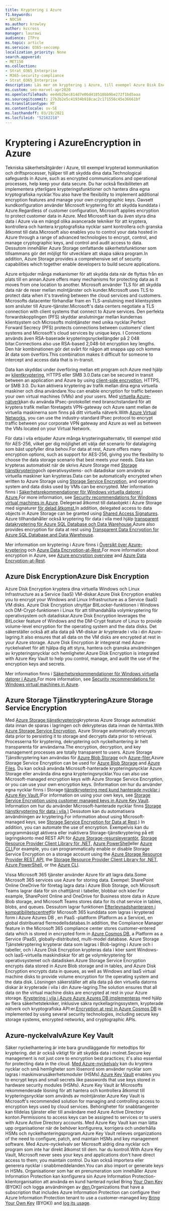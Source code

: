 ```yaml
---
title: Kryptering i Azure
f1.keywords:
- NOCSH
ms.author: krowley
author: kccross
manager: laurawi
audience: ITPro
ms.topic: article
ms.service: O365-seccomp
localization_priority: None
search.appverid:
- MET150
ms.collection:
- Strat_O365_Enterprise
- M365-security-compliance
- Strat_O365_Enterprise
description: Läs mer om kryptering i Azure, till exempel Azure Disk Encryption
ms.custom: seo-marvel-apr2020
ms.openlocfilehash: ee4eb2bec814d7e06d418518bb9be272f1bd5aaa
ms.sourcegitcommit: 27b2b2e5c41934b918cac2c171556c45e36661bf
ms.translationtype: MT
ms.contentlocale: sv-SE
ms.lasthandoff: 03/19/2021
ms.locfileid: "52162218"
---
```

# <a name="encryption-in-azure"></a><span data-ttu-id="8c680-103">Kryptering i Azure</span><span class="sxs-lookup"><span data-stu-id="8c680-103">Encryption in Azure</span></span>

<span data-ttu-id="8c680-104">Tekniska säkerhetsåtgärder i Azure, till exempel krypterad kommunikation och driftsprocesser, hjälper till att skydda dina data.</span><span class="sxs-lookup"><span data-stu-id="8c680-104">Technological safeguards in Azure, such as encrypted communications and operational processes, help keep your data secure.</span></span> <span data-ttu-id="8c680-105">Du har också flexibiliteten att implementera ytterligare krypteringsfunktioner och hantera dina egna kryptografiska nycklar.</span><span class="sxs-lookup"><span data-stu-id="8c680-105">You also have the flexibility to implement additional encryption features and manage your own cryptographic keys.</span></span> <span data-ttu-id="8c680-106">Oavsett kundkonfiguration använder Microsoft kryptering för att skydda kunddata i Azure.</span><span class="sxs-lookup"><span data-stu-id="8c680-106">Regardless of customer configuration, Microsoft applies encryption to protect customer data in Azure.</span></span> <span data-ttu-id="8c680-107">Med Microsoft kan du även styra dina data i Azure via en mängd olika avancerade tekniker för att kryptera, kontrollera och hantera kryptografiska nycklar samt kontrollera och granska åtkomst till data.</span><span class="sxs-lookup"><span data-stu-id="8c680-107">Microsoft also enables you to control your data hosted in Azure through a range of advanced technologies to encrypt, control, and manage cryptographic keys, and control and audit access to data.</span></span> <span data-ttu-id="8c680-108">Dessutom innehåller Azure Storage omfattande säkerhetsfunktioner som tillsammans gör det möjligt för utvecklare att skapa säkra program.</span><span class="sxs-lookup"><span data-stu-id="8c680-108">In addition, Azure Storage provides a comprehensive set of security capabilities which together enable developers to build secure applications.</span></span>

<span data-ttu-id="8c680-109">Azure erbjuder många mekanismer för att skydda data när de flyttas från en plats till en annan.</span><span class="sxs-lookup"><span data-stu-id="8c680-109">Azure offers many mechanisms for protecting data as it moves from one location to another.</span></span> <span data-ttu-id="8c680-110">Microsoft använder TLS för att skydda data när de reser mellan molntjänster och kunder.</span><span class="sxs-lookup"><span data-stu-id="8c680-110">Microsoft uses TLS to protect data when it's traveling between the cloud services and customers.</span></span> <span data-ttu-id="8c680-111">Microsofts datacenter förhandlar fram en TLS-anslutning med klientsystem som ansluter till Azure-tjänster.</span><span class="sxs-lookup"><span data-stu-id="8c680-111">Microsoft's data centers negotiate a TLS connection with client systems that connect to Azure services.</span></span> <span data-ttu-id="8c680-112">Den perfekta forwardskopplingen (PFS) skyddar anslutningar mellan kundernas klientsystem och Microsofts molntjänster med unika nycklar.</span><span class="sxs-lookup"><span data-stu-id="8c680-112">Perfect Forward Secrecy (PFS) protects connections between customers' client systems and Microsoft's cloud services by unique keys.</span></span> <span data-ttu-id="8c680-113">I Connections används även RSA-baserade krypteringsnyckellängder på 2 048 bitar.</span><span class="sxs-lookup"><span data-stu-id="8c680-113">Connections also use RSA-based 2,048-bit encryption key lengths.</span></span> <span data-ttu-id="8c680-114">Den här kombinationen gör det svårt för någon att snappa upp och komma åt data som överförs.</span><span class="sxs-lookup"><span data-stu-id="8c680-114">This combination makes it difficult for someone to intercept and access data that is in-transit.</span></span>

<span data-ttu-id="8c680-115">Data kan skyddas under överföring mellan ett program och Azure med hjälp av [klientkryptering](/azure/storage/storage-client-side-encryption), HTTPS eller SMB 3.0.</span><span class="sxs-lookup"><span data-stu-id="8c680-115">Data can be secured in transit between an application and Azure by using [client-side encryption](/azure/storage/storage-client-side-encryption), HTTPS, or SMB 3.0.</span></span> <span data-ttu-id="8c680-116">Du kan aktivera kryptering av trafik mellan dina egna virtuella maskiner och dina användare.</span><span class="sxs-lookup"><span data-stu-id="8c680-116">You can enable encryption for traffic between your own virtual machines (VMs) and your users.</span></span> <span data-ttu-id="8c680-117">Med [virtuella Azure-nätverk](https://azure.microsoft.com/services/virtual-network/)kan du använda IPsec-protokollet med branschstandard för att kryptera trafik mellan företagets VPN-gateway och Azure samt mellan de virtuella maskinerna som finns på ditt virtuella nätverk.</span><span class="sxs-lookup"><span data-stu-id="8c680-117">With [Azure Virtual Networks](https://azure.microsoft.com/services/virtual-network/), you can use the industry-standard IPsec protocol to encrypt traffic between your corporate VPN gateway and Azure as well as between the VMs located on your Virtual Network.</span></span>

<span data-ttu-id="8c680-118">För data i vila erbjuder Azure många krypteringsalternativ, till exempel stöd för AES-256, vilket ger dig möjlighet att välja det scenario för datalagring som bäst uppfyller dina behov.</span><span class="sxs-lookup"><span data-stu-id="8c680-118">For data at rest, Azure offers many encryption options, such as support for AES-256, giving you the flexibility to choose the data storage scenario that best meets your needs.</span></span> <span data-ttu-id="8c680-119">Data kan krypteras automatiskt när de skrivs Azure Storage med [Storage tjänstkryptering](/azure/storage/storage-service-encryption)och operativsystems- och datadiskar som används av virtuella maskiner kan krypteras.</span><span class="sxs-lookup"><span data-stu-id="8c680-119">Data can be automatically encrypted when written to Azure Storage using [Storage Service Encryption](/azure/storage/storage-service-encryption), and operating system and data disks used by VMs can be encrypted.</span></span> <span data-ttu-id="8c680-120">Mer information finns i [Säkerhetsrekommendationer för Windows virtuella datorer i Azure.](/azure/security/azure-security-disk-encryption)</span><span class="sxs-lookup"><span data-stu-id="8c680-120">For more information, see [Security recommendations for Windows virtual machines in Azure](/azure/security/azure-security-disk-encryption).</span></span> <span data-ttu-id="8c680-121">Delegerad åtkomst till dataobjekt i Azure Storage med signaturer [för delad åtkomst.](/azure/storage/storage-dotnet-shared-access-signature-part-1)</span><span class="sxs-lookup"><span data-stu-id="8c680-121">In addition, delegated access to data objects in Azure Storage can be granted using [Shared Access Signatures](/azure/storage/storage-dotnet-shared-access-signature-part-1).</span></span> <span data-ttu-id="8c680-122">Azure tillhandahåller också kryptering för data i vila med hjälp [transparent datakryptering för Azure SQL Database och Data Warehouse.](/sql/relational-databases/security/encryption/transparent-data-encryption-azure-sql)</span><span class="sxs-lookup"><span data-stu-id="8c680-122">Azure also provides encryption for data at rest using [Transparent Data Encryption for Azure SQL Database and Data Warehouse](/sql/relational-databases/security/encryption/transparent-data-encryption-azure-sql).</span></span>

<span data-ttu-id="8c680-123">Mer information om kryptering i Azure finns i [Översikt över Azure-kryptering](/azure/security/security-azure-encryption-overview) och [Azure Data Encryption-at-Rest.](/azure/security/azure-security-encryption-atrest)</span><span class="sxs-lookup"><span data-stu-id="8c680-123">For more information about encryption in Azure, see [Azure encryption overview](/azure/security/security-azure-encryption-overview) and [Azure Data Encryption-at-Rest](/azure/security/azure-security-encryption-atrest).</span></span>

## <a name="azure-disk-encryption"></a><span data-ttu-id="8c680-124">Azure Disk Encryption</span><span class="sxs-lookup"><span data-stu-id="8c680-124">Azure Disk Encryption</span></span>

<span data-ttu-id="8c680-125">Azure Disk Encryption kryptera dina virtuella Windows och Linux Infrastructure as a Service (IaaS) VM-diskar.</span><span class="sxs-lookup"><span data-stu-id="8c680-125">Azure Disk Encryption enables you to encrypt your Windows and Linux Infrastructure as a Service (IaaS) VM disks.</span></span> <span data-ttu-id="8c680-126">Azure Disk Encryption utnyttjar BitLocker-funktionen i Windows och DM-Crypt-funktionen i Linux för att tillhandahålla volymkryptering för operativsystem och datadiskar.</span><span class="sxs-lookup"><span data-stu-id="8c680-126">Azure Disk Encryption leverages the BitLocker feature of Windows and the DM-Crypt feature of Linux to provide volume-level encryption for the operating system and the data disks.</span></span> <span data-ttu-id="8c680-127">Det säkerställer också att alla data på VM-diskar är krypterade i vila i din Azure-lagring.</span><span class="sxs-lookup"><span data-stu-id="8c680-127">It also ensures that all data on the VM disks are encrypted at rest in your Azure storage.</span></span> <span data-ttu-id="8c680-128">Azure Disk Encryption är integrerat med Azure-nyckelvalvet för att hjälpa dig att styra, hantera och granska användningen av krypteringsnycklar och hemligheter.</span><span class="sxs-lookup"><span data-stu-id="8c680-128">Azure Disk Encryption is integrated with Azure Key Vault to help you control, manage, and audit the use of the encryption keys and secrets.</span></span>

<span data-ttu-id="8c680-129">Mer information finns i [Säkerhetsrekommendationer för Windows virtuella datorer i Azure.](/azure/virtual-machines/windows/security-recommendations)</span><span class="sxs-lookup"><span data-stu-id="8c680-129">For more information, see [Security recommendations for Windows virtual machines in Azure](/azure/virtual-machines/windows/security-recommendations).</span></span>

## <a name="azure-storage-service-encryption"></a><span data-ttu-id="8c680-130">Azure Storage Tjänstkryptering</span><span class="sxs-lookup"><span data-stu-id="8c680-130">Azure Storage Service Encryption</span></span>

<span data-ttu-id="8c680-131">Med [Azure Storage tjänstkryptering](/azure/storage/storage-service-encryption)krypteras Azure Storage automatiskt data innan de sparas i lagringen och dekrypteras data innan de hämtas.</span><span class="sxs-lookup"><span data-stu-id="8c680-131">With [Azure Storage Service Encryption](/azure/storage/storage-service-encryption), Azure Storage automatically encrypts data prior to persisting it to storage and decrypts data prior to retrieval.</span></span> <span data-ttu-id="8c680-132">Processerna för kryptering, dekryptering och nyckelhantering är helt transparenta för användarna.</span><span class="sxs-lookup"><span data-stu-id="8c680-132">The encryption, decryption, and key management processes are totally transparent to users.</span></span> <span data-ttu-id="8c680-133">Azure Storage Tjänstkryptering kan användas för [Azure Blob Storage](https://azure.microsoft.com/services/storage/blobs/) och [Azure-filer.](https://azure.microsoft.com/services/storage/files/)</span><span class="sxs-lookup"><span data-stu-id="8c680-133">Azure Storage Service Encryption can be used for [Azure Blob Storage](https://azure.microsoft.com/services/storage/blobs/) and [Azure Files](https://azure.microsoft.com/services/storage/files/).</span></span> <span data-ttu-id="8c680-134">Du kan också använda Microsoft-hanterade krypteringsnycklar Azure Storage eller använda dina egna krypteringsnycklar.</span><span class="sxs-lookup"><span data-stu-id="8c680-134">You can also use Microsoft-managed encryption keys with Azure Storage Service Encryption, or you can use your own encryption keys.</span></span> <span data-ttu-id="8c680-135">(Information om hur du använder egna nycklar finns i Storage [tjänstkryptering med kund hanterade nycklar i Azure Key Vault.](/azure/storage/common/storage-service-encryption-customer-managed-keys)</span><span class="sxs-lookup"><span data-stu-id="8c680-135">(For information on using your own keys, see [Storage Service Encryption using customer managed keys in Azure Key Vault](/azure/storage/common/storage-service-encryption-customer-managed-keys).</span></span> <span data-ttu-id="8c680-136">Information om hur du använder Microsoft-hanterade nycklar finns [Storage tjänstkryptering för data i vila.)](/azure/storage/storage-service-encryption) Dessutom kan du automatisera användningen av kryptering.</span><span class="sxs-lookup"><span data-stu-id="8c680-136">For information about using Microsoft-managed keys, see [Storage Service Encryption for Data at Rest](/azure/storage/storage-service-encryption).) In addition, you can automate the use of encryption.</span></span> <span data-ttu-id="8c680-137">Exempelvis kan du programmässigt aktivera eller inaktivera Storage-tjänstkryptering på ett lagringskonto med REST API för [Azure Storage-resursleverantör](/rest/api/storagerp/), [Storage Resource Provider Client Library för .NET,](/dotnet/api/overview/azure/storage) [Azure PowerShell](/powershell/azureps-cmdlets-docs)eller [Azure CLI.](/azure/storage/storage-azure-cli)</span><span class="sxs-lookup"><span data-stu-id="8c680-137">For example, you can programmatically enable or disable Storage Service Encryption on a storage account using the [Azure Storage Resource Provider REST API](/rest/api/storagerp/), the [Storage Resource Provider Client Library for .NET](/dotnet/api/overview/azure/storage), [Azure PowerShell](/powershell/azureps-cmdlets-docs), or the [Azure CLI](/azure/storage/storage-azure-cli).</span></span>

<span data-ttu-id="8c680-138">Vissa Microsoft 365 tjänster använder Azure för att lagra data.</span><span class="sxs-lookup"><span data-stu-id="8c680-138">Some Microsoft 365 services use Azure for storing data.</span></span> <span data-ttu-id="8c680-139">Exempel: SharePoint Online OneDrive för företag lagra data i Azure Blob Storage, och Microsoft Teams lagrar data för sin chatttjänst i tabeller, blobbar och köer.</span><span class="sxs-lookup"><span data-stu-id="8c680-139">For example, SharePoint Online and OneDrive for Business store data in Azure Blob storage, and Microsoft Teams stores data for its chat service in tables, blobs, and queues.</span></span> <span data-ttu-id="8c680-140">Dessutom lagrar funktionen [Efterlevnadshanteraren i kompatibilitetscentret](/azure/cosmos-db/database-encryption-at-rest)för Microsoft 365 kunddata som lagras i krypterad form i Azure Azures DB , en PaaS -plattform (Platform as a Service), en global distribuerad flermodellsdatabas.</span><span class="sxs-lookup"><span data-stu-id="8c680-140">In addition, the Compliance Manager feature in the Microsoft 365 compliance center stores customer-entered data which is stored in encrypted form in [Azure Cosmos DB](/azure/cosmos-db/database-encryption-at-rest), a Platform as a Service (PaaS), globally-distributed, multi-model database.</span></span> <span data-ttu-id="8c680-141">Azure Storage Tjänstekryptering krypterar data som lagras i Blob-lagring i Azure och i tabeller, och i Azure Disk Encryption krypteras data i köer samt Windows- och IaaS-virtuella maskindiskar för att ge volymkryptering för operativsystemet och datadisken.</span><span class="sxs-lookup"><span data-stu-id="8c680-141">Azure Storage Service Encryption encrypts data stored in Azure Blob storage and in tables, and Azure Disk Encryption encrypts data in queues, as well as Windows and IaaS virtual machine disks to provide volume encryption for the operating system and the data disk.</span></span> <span data-ttu-id="8c680-142">Lösningen säkerställer att alla data på den virtuella datorns diskar är krypterade i vila i din Azure-lagring.</span><span class="sxs-lookup"><span data-stu-id="8c680-142">The solution ensures that all data on the virtual machine disks are encrypted at rest in your Azure storage.</span></span> <span data-ttu-id="8c680-143">[Kryptering i vila i Azure Azure Azures DB implementeras](/azure/cosmos-db/database-encryption-at-rest) med hjälp av flera säkerhetstekniker, inklusive säkra nyckellagringssystem, krypterade nätverk och kryptografiska API:er.</span><span class="sxs-lookup"><span data-stu-id="8c680-143">[Encryption at rest in Azure Cosmos DB](/azure/cosmos-db/database-encryption-at-rest) is implemented by using several security technologies, including secure key storage systems, encrypted networks, and cryptographic APIs.</span></span>

## <a name="azure-key-vault"></a><span data-ttu-id="8c680-144">Azure-nyckelvalv</span><span class="sxs-lookup"><span data-stu-id="8c680-144">Azure Key Vault</span></span>

<span data-ttu-id="8c680-145">Säker nyckelhantering är inte bara grundläggande för metodtips för kryptering. det är också viktigt för att skydda data i molnet.</span><span class="sxs-lookup"><span data-stu-id="8c680-145">Secure key management is not just core to encryption best practices; it's also essential for protecting data in the cloud.</span></span> <span data-ttu-id="8c680-146">[Med Azure-nyckelvalv](/azure/key-vault/key-vault-whatis) kan du kryptera nycklar och små hemligheter som lösenord som använder nycklar som lagras i maskinvarusäkerhetsmoduler (HSMs).</span><span class="sxs-lookup"><span data-stu-id="8c680-146">[Azure Key Vault](/azure/key-vault/key-vault-whatis) enables you to encrypt keys and small secrets like passwords that use keys stored in hardware security modules (HSMs).</span></span> <span data-ttu-id="8c680-147">Azure Key Vault är Microsofts rekommenderade lösning för att hantera och kontrollera åtkomst till krypteringsnycklar som används av molntjänster.</span><span class="sxs-lookup"><span data-stu-id="8c680-147">Azure Key Vault is Microsoft's recommended solution for managing and controlling access to encryption keys used by cloud services.</span></span> <span data-ttu-id="8c680-148">Behörigheter för snabbtangenter kan tilldelas tjänster eller till användare med Azure Active Directory konton.</span><span class="sxs-lookup"><span data-stu-id="8c680-148">Permissions to access keys can be assigned to services or to users with Azure Active Directory accounts.</span></span> <span data-ttu-id="8c680-149">Med Azure Key Vault kan man lätta upp organisationer när de behöver konfigurera, korrigera och underhålla HSMs och nyckelhanteringsprogram.</span><span class="sxs-lookup"><span data-stu-id="8c680-149">Azure Key Vault relieves organizations of the need to configure, patch, and maintain HSMs and key management software.</span></span> <span data-ttu-id="8c680-150">Med Azure-nyckelvalv ser Microsoft aldrig dina nycklar och program som inte har direkt åtkomst till dem. har du kontroll.</span><span class="sxs-lookup"><span data-stu-id="8c680-150">With Azure Key Vault, Microsoft never sees your keys and applications don't have direct access to them; you maintain control.</span></span> <span data-ttu-id="8c680-151">Du kan också importera eller generera nycklar i snabbmeddelanden.</span><span class="sxs-lookup"><span data-stu-id="8c680-151">You can also import or generate keys in HSMs.</span></span> <span data-ttu-id="8c680-152">Organisationer som har en prenumeration som innehåller Azure Information Protection kan konfigurera sin Azure Information Protection-klientorganisation att använda en kund hanterad nyckel Bring [Your Own Key](/information-protection/plan-design/byok-price-restrictions) (BYOK)) och logga användningen av [den.](/information-protection/deploy-use/log-analyze-usage)</span><span class="sxs-lookup"><span data-stu-id="8c680-152">Organizations that have a subscription that includes Azure Information Protection can configure their Azure Information Protection tenant to use a customer-managed key [Bring Your Own Key](/information-protection/plan-design/byok-price-restrictions) (BYOK)) and [log its usage](/information-protection/deploy-use/log-analyze-usage).</span></span>